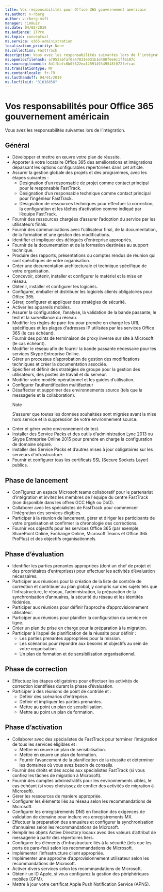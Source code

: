 ```yaml
---
title: Vos responsabilités pour Office 365 gouvernement américain
ms.author: v-rberg
author: v-rberg-msft
manager: jimmuir
ms.date: 04/02/2019
ms.audience: ITPro
ms.topic: conceptual
ms.service: o365-administration
localization_priority: None
ms.collection: FastTrack
description: Vous avez les responsabilités suivantes lors de l’intégration.
ms.openlocfilehash: a7053abfaf0a47023e031b1d400f0e9c1ff6187c
ms.sourcegitcommit: 8d1fbbfc6b05522ea1259149349548f072fefcac
ms.translationtype: MT
ms.contentlocale: fr-FR
ms.lasthandoff: 04/01/2019
ms.locfileid: "31016856"
---
```

# <a name="your-responsibilities-for-office-365-us-government"></a>Vos responsabilités pour Office 365 gouvernement américain

Vous avez les responsabilités suivantes lors de l’intégration.
  
## <a name="general"></a>Général

- Développer et mettre en œuvre votre plan de réussite.   
- Apporter à votre locataire Office 365 des améliorations et intégrations dépassant les options configurables répertoriées dans cet article.    
- Assurer la gestion globale des projets et des programmes, avec les étapes suivantes :     
  - Désignation d’un responsable de projet comme contact principal pour le responsable FastTrack.   
  - Désignation d’un responsable technique comme contact principal pour l’ingénieur FastTrack.  
  - Désignation de ressources techniques pour effectuer la correction, la configuration et les tâches d’activation comme indiqué par l’équipe FastTrack.   
- Fournir des ressources chargées d’assurer l’adoption du service par les utilisateurs finals.    
- Fournir des communications avec l’utilisateur final, de la documentation, de la formation et une gestion des modifications.    
- Identifier et impliquer des délégués d’entreprise appropriés.     
- Fournir de la documentation et de la formation destinées au support technique.     
- Produire des rapports, présentations ou comptes rendus de réunion qui sont spécifiques de votre organisation.     
- Créer une documentation architecturale et technique spécifique de votre organisation.     
- Concevoir, obtenir, installer et configurer le matériel et la mise en réseau.    
- Obtenir, installer et configurer les logiciels.     
- Configurer, emballer et distribuer les logiciels clients obligatoires pour Office 365.    
- Gérer, configurer et appliquer des stratégies de sécurité.    
- Activer les appareils mobiles.    
- Assurer la configuration, l’analyse, la validation de la bande passante, le test et la surveillance du réseau. 
- Modifier les règles de pare-feu pour prendre en charge les URL spécifiques et les plages d'adresses IP utilisées par les services Office 365 (le cas échéant).
- Fournir des points de terminaison de proxy inverse sur site à Microsoft (le cas échéant).     
- Modifier le réseau afin de fournir la bande passante nécessaire pour les services Skype Entreprise Online.   
- Gérer un processus d’approbation de gestion des modifications techniques et créer la documentation associée.    
- Spécifier et définir des stratégies de groupe pour la gestion des utilisateurs, des postes de travail et du serveur.    
- Modifier votre modèle opérationnel et les guides d’utilisation.   
- Configurer l’authentification multifacteur   
- Désaffecter et supprimer des environnements source (tels que la messagerie et la collaboration). 
    > [!NOTE]
    > S’assurer que toutes les données souhaitées sont migrées avant la mise hors service et la suppression de votre environnement source.   
- Créer et gérer votre environnement de test.  
- Installer des Service Packs et des outils d'administration Lync 2013 ou Skype Entreprise Online 2015 pour prendre en charge la configuration de domaine séparé.    
- Installer des Service Packs et d’autres mises à jour obligatoires sur les serveurs d’infrastructure.     
- Fournir et configurer tous les certificats SSL (Secure Sockets Layer) publics. 
    
## <a name="initiate-phase"></a>Phase de lancement

- ConFigurez un espace Microsoft teams collaboratif pour le partenariat d'intégration et invitez les membres de l'équipe du centre FastTrack (non disponible dans les offres GCC High ou DoD).   
- Collaborer avec les spécialistes de FastTrack pour commencer l’intégration des services éligibles.    
- Participer à la réunion de lancement, gérer et diriger les participants de votre organisation et confirmer la chronologie des corrections.    
- Fournir vos objectifs pour les services Office 365 (par exemple, SharePoint Online, Exchange Online, Microsoft Teams et Office 365 ProPlus) et des objectifs organisationnels.
    
## <a name="assess-phase"></a>Phase d’évaluation

- Identifier les parties prenantes appropriées (dont un chef de projet et des propriétaires d’entreprises) pour effectuer les activités d’évaluation nécessaires.    
- Participer aux réunions pour la création de la liste de contrôle de correction et contribuer au plan global, y compris sur des sujets tels que l’infrastructure, le réseau, l’administration, la préparation de la synchronisation d’annuaires, la sécurité du réseau et les identités fédérées. 
- Participer aux réunions pour définir l’approche d’approvisionnement utilisateur.     
- Participer aux réunions pour planifier la configuration du service en ligne.    
- Créer un plan de prise en charge pour la préparation à la migration.    
- Participer à l’appel de planification de la réussite pour définir :   
  - Les parties prenantes appropriées pour la mission.   
  - Les scénarios pour répondre aux besoins et objectifs au sein de votre organisation.   
  - Un plan de formation et de sensibilisation organisationnel.
    
## <a name="remediate-phase"></a>Phase de correction

- Effectuez les étapes obligatoires pour effectuer les activités de correction identifiées durant la phase d’évaluation.  
- Participer à des réunions de point de contrôle et :   
  - Définir des scénarios d’entreprise.  
  - Définir et impliquer les parties prenantes.  
  - Mettre au point un plan de sensibilisation. 
  - Mettre au point un plan de formation.
    
## <a name="enable-phase"></a>Phase d’activation

- Collaborer avec des spécialistes de FastTrack pour terminer l’intégration de tous les services éligibles et :  
  - Mettre en œuvre un plan de sensibilisation.   
  - Mettre en œuvre un plan de formation.   
  - Fournir l’avancement de la planification de la réussite et déterminer les domaines où vous avez besoin de conseils.  
- Fournir des droits et des accès aux spécialistes FastTrack (si vous confiez les tâches de migration à Microsoft).   
- Fournir des comptes administratifs pour les environnements cibles, le cas échéant (si vous choisissez de confier des activités de migration à Microsoft).    
- Gérer les ressources de manière appropriée.     
- Configurer les éléments liés au réseau selon les recommandations de Microsoft.    
- Configurer les enregistrements DNS en fonction des exigences de validation de domaine pour inclure vos enregistrements MX.    
- Effectuer la préparation des annuaires et configurer la synchronisation d’annuaires selon les recommandations de Microsoft.   
- Remplir les objets Active Directory locaux avec des valeurs d’attribut de messagerie à partir des répertoires tiers.    
- Configurer les éléments d'infrastructure liés à la sécurité (tels que les ports de pare-feu) selon les recommandations de Microsoft.    
- Implémenter l’infrastructure client appropriée.   
- Implémenter une approche d’approvisionnement utilisateur selon les recommandations de Microsoft.    
- Activer divers services selon les recommandations de Microsoft.    
- Obtenir un ID Apple, si vous configurez la gestion des périphériques mobiles (GPM).   
- Mettre à jour votre certificat Apple Push Notification Service (APNS).
    

  

